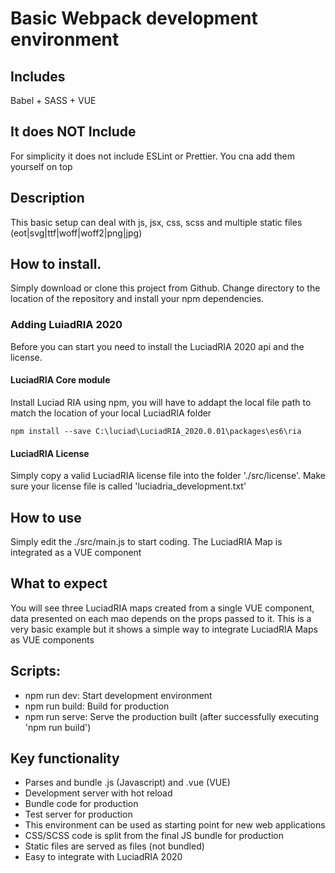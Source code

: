 # Basic Webpack development environment
## Includes
 Babel + SASS + VUE

## It does NOT Include
 For simplicity it does not include ESLint or Prettier. You cna add them yourself on top 

## Description
This basic setup can deal with js, jsx, css, scss and multiple static files (eot|svg|ttf|woff|woff2|png|jpg)

## How to install.  
Simply download or clone this project from Github.
Change directory to the location of the repository and install your npm dependencies.

### Adding LuiadRIA 2020
Before you can start you need to install the LuciadRIA 2020 api and the license.
#### LuciadRIA Core module
Install Luciad RIA using npm, you will have to addapt the local file path to match the location of your local LuciadRIA folder
```
npm install --save C:\luciad\LuciadRIA_2020.0.01\packages\es6\ria
```
#### LuciadRIA License
Simply copy a valid LuciadRIA license file into the folder './src/license'. Make sure your license file is called 'luciadria_development.txt'

## How to use 
Simply edit the ./src/main.js to start coding. The LuciadRIA Map is integrated as a VUE component

## What to expect
You will see three LuciadRIA maps created from a single VUE component, data presented on each mao depends on the props passed to it.
This is a very basic example but it shows a simple way to integrate LuciadRIA Maps as VUE components 

## Scripts:

* npm run dev: Start development environment
* npm run build: Build for production
* npm run serve: Serve the production built (after successfully executing 'npm run build')

## Key functionality

- Parses and bundle .js (Javascript)  and .vue (VUE)
- Development server with hot reload
- Bundle code for production
- Test server for production
- This environment can be used as starting point for new web applications
- CSS/SCSS code is split from the final JS bundle for production
- Static files are served as files (not bundled)
- Easy to integrate with LuciadRIA 2020



 
 
